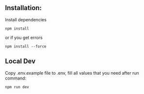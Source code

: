 ## Installation:

Install dependencies

```
npm install
```

or if you get errors

```
npm install --force
```

## Local Dev

Copy .env.example file to .env, fill all values that you need after
run command:

```
npm run dev
```

